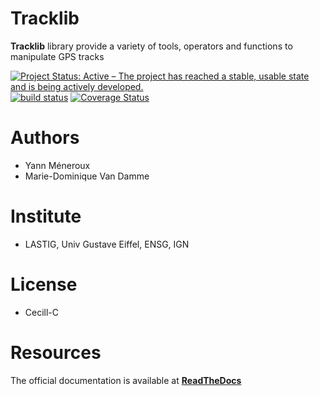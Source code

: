 
# Tracklib
**Tracklib** library provide a variety of tools, operators and functions to manipulate GPS tracks

[![Project Status: Active – The project has reached a stable, usable state and is being actively developed.](https://www.repostatus.org/badges/latest/active.svg)](https://www.repostatus.org/#active)
[![build status](https://travis-ci.org/umrlastig/tracklib.svg?branch=main)](https://travis-ci.org/umrlastig/tracklib)
[![Coverage Status](https://coveralls.io/repos/github/umrlastig/tracklib/badge.svg?branch=main)](https://coveralls.io/github/umrlastig/tracklib?branch=main)


# Authors
- Yann Méneroux
- Marie-Dominique Van Damme


# Institute
- LASTIG, Univ Gustave Eiffel, ENSG, IGN


# License
- Cecill-C


# Resources

The official documentation is available at **[ReadTheDocs](https://tracklib.readthedocs.io)**






